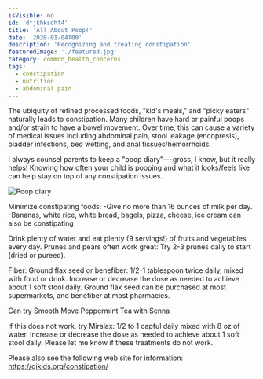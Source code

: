 ```yaml
---
isVisible: no
id: 'dfjkhksdhf4'
title: 'All About Poop!'
date: '2020-01-04T00'
description: 'Recognizing and treating constipation'
featuredImage: './featured.jpg'
category: common_health_concerns
tags:
  - constipation
  - nutrition
  - abdominal pain
---
```


The ubiquity of refined processed foods, "kid's meals," and "picky eaters" naturally leads to constipation. Many children have hard or painful poops and/or strain to have a bowel movement. Over time, this can cause a variety of medical issues including abdominal pain, stool leakage (encopresis), bladder infections, bed wetting, and anal fissues/hemorrhoids.

I always counsel parents to keep a "poop diary"---gross, I know, but it really helps! Knowing how often your child is pooping and what it looks/feels like can help stay on top of any constipation issues. 

![Poop diary](https://i.etsystatic.com/17472605/r/il/718a42/1929781614/il_794xN.1929781614_jtih.jpg)

Minimize constipating foods: 
-Give no more than 16 ounces of milk per day.
-Bananas, white rice, white bread, bagels, pizza, cheese, ice cream can also be constipating

Drink plenty of water and eat plenty (9 servings!) of fruits and vegetables every day.  Prunes and pears often work great:  Try 2-3 prunes daily to start (dried or pureed).

Fiber:  Ground flax seed or benefiber:  1/2-1 tablespoon twice daily, mixed with food or drink. Increase or decrease the dose as needed to achieve about 1 soft stool daily.  Ground flax seed can be purchased at most supermarkets, and benefiber at most pharmacies. 

Can try Smooth Move Peppermint Tea with Senna

If this does not work, try Miralax:  1/2 to 1 capful daily mixed with 8 oz of water.   Increase or decrease the dose as needed to achieve about 1 soft stool daily. 
Please let me know if these treatments do not work.

Please also see the following web site for information:
https://gikids.org/constipation/
